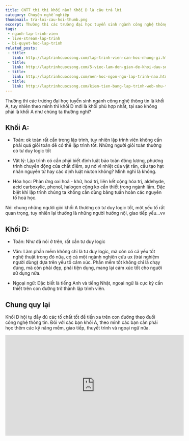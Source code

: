```yaml
---
title: CNTT thì thi khối nào? Khối D là câu trả lời
category: Chuyện nghề nghiệp
thumbnail: tra-loi-cau-hoi-thumb.png
excerpt: Thường thì các trường đại học tuyển sinh ngành công nghệ thông tin là khối A, tuy nhiên theo mình thì khối D mới là khối phù hợp nhất, tại sao không phải là khối A như chúng ta thường nghĩ?
tags:
 - nganh-lap-trinh-vien
 - live-stream-lap-trinh
 - bi-quyet-hoc-lap-trinh
related_posts:
 - title: 
   link: http://laptrinhcuocsong.com/lap-trinh-vien-can-hoc-nhung-gi.html
 - title: 
   link: http://laptrinhcuocsong.com/5-viec-lam-don-gian-de-khoi-dau-su-nghiep-lap-trinh-vien-nghiem-tuc.html
 - title: 
   link: http://laptrinhcuocsong.com/nen-hoc-ngon-ngu-lap-trinh-nao.html
 - title: 
   link: http://laptrinhcuocsong.com/kiem-tien-bang-lap-trinh-web-nhu-the-nao.html
---
```

Thường thì các trường đại học tuyển sinh ngành công nghệ thông tin là khối A, tuy nhiên theo mình thì khối D mới là khối phù hợp nhất, tại sao không phải là khối A như chúng ta thường nghĩ?

## Khối A:

- Toán: ok toán rất cần trong lập trình, tuy nhiên lập trình viên không cần phải quá giỏi toán để có thể lập trình tốt. Những người giỏi toán thường có tư duy logic tốt

- Vật lý: Lập trình có cần phải biết định luật bảo toàn động lượng, phương trình chuyển động của chất điểm, sự nở vì nhiệt của vật rắn, cấu tạo hạt nhân nguyên tử hay các định luật niuton không? Mình nghĩ là không.

- Hóa học: Phản ứng oxi hoá - khử, hoá trị, liên kết cộng hóa trị, aldehyde, acid carboxylic, phenol, halogen cũng ko cần thiết trong ngành lắm. Đặc biệt khi lập trình chúng ta không cần dùng bảng tuần hoàn các nguyên tố hoá học.

Nói chung những người giỏi khối A thường có tư duy logic tốt, một yếu tố rất quan trọng, tuy nhiên lại thường là những người hướng nội, giao tiếp yếu...vv

## Khối D:

- Toán: Như đã nói ở trên, rất cần tư duy logic

- Văn: Làm phần mềm không chỉ là tư duy logic, mà còn có cả yếu tốt nghệ thuật trong đó nữa, có cả một ngành nghiên cứu ux (trải nghiệm người dùng) dựa trên yếu tố cảm xúc. Phần mềm tốt không chỉ là chạy đúng, mà còn phải đẹp, phải tiện dụng, mang lại cảm xúc tốt cho người sử dụng nữa.

- Ngoại ngữ: Đặc biết là tiếng Anh và tiếng Nhật, ngoại ngữ là cực kỳ cần thiết trên con đường trở thành lập trình viên.

## Chung quy lại

Khối D hội tụ đầy đủ các tố chất tốt để tiến xa trên con đường theo đuổi công nghệ thông tin. Đối với các bạn khối A, theo mình các bạn cần phải học thêm các kỹ năng mềm, giao tiếp, thuyết trình và ngoại ngữ nữa.

<div class="youtube">
<iframe width="560" height="315" src="https://www.youtube.com/embed/aYA_Jsoe-jM" frameborder="0" allowfullscreen></iframe>
</div>
